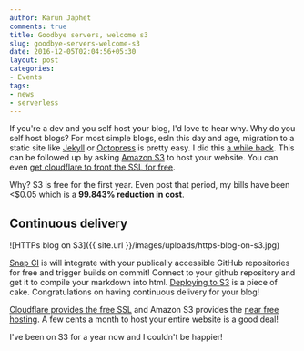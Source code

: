 ```yaml
---
author: Karun Japhet
comments: true
title: Goodbye servers, welcome s3
slug: goodbye-servers-welcome-s3
date: 2016-12-05T02:04:56+05:30
layout: post
categories:
- Events
tags:
- news
- serverless
---
```


If you're a dev and you self host your blog, I'd love to hear why. Why do you self host blogs? For most simple blogs, esIn this day and age, migration to a static site like [Jekyll](https://wordpress.org/plugins/jekyll-exporter/) or [Octopress](https://jason.pureconcepts.net/2013/01/migrating-wordpress-octopress/) is pretty easy. I did this [a while back](https://blog.karun.me/blog/2015/11/28/movement-to-cybershark/). This can be followed up by asking [Amazon S3](https://davidwalsh.name/hosting-website-amazon-s3) to host your website. You can even [get cloudflare to front the SSL for free](https://blog.karun.me/blog/2015/02/01/forced-https-on-your-website-with-cloudflare/).

Why? S3 is free for the first year. Even post that period, my bills have been <$0.05 which is a **99.843% reduction in cost**.

## Continuous delivery

![HTTPs blog on S3]({{ site.url }}/images/uploads/https-blog-on-s3.jpg)

[Snap CI](https://snap-ci.com/) is will integrate with your publically accessible GitHub repositories for free and trigger builds on commit! Connect to your github repository and get it to compile your markdown into html. [Deploying to S3](https://docs.snap-ci.com/deployments/aws-deployments/aws-s3-deployments/) is a piece of cake. Congratulations on having continuous delivery for your blog!

[Cloudflare provides the free SSL](https://blog.karun.me/blog/2015/02/01/forced-https-on-your-website-with-cloudflare/) and Amazon S3 provides the [near free hosting](https://aws.amazon.com/s3/pricing/). A few cents a month to host your entire website is a good deal!

I've been on S3 for a year now and I couldn't be happier!
